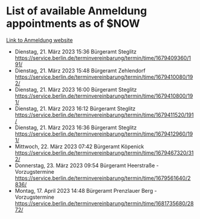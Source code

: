 # List of available Anmeldung appointments as of $NOW
[Link to Anmeldung website](https://service.berlin.de/terminvereinbarung/termin/tag.php?termin=1&anliegen[]=120686&dienstleisterlist=122210,122217,327316,122219,327312,122227,327314,122231,327346,122243,327348,122254,122252,329742,122260,329745,122262,329748,122271,327278,122273,327274,122277,327276,330436,122280,327294,122282,327290,122284,327292,122291,327270,122285,327266,122286,327264,122296,327268,150230,329760,122297,327286,122294,327284,122312,329763,122314,329775,122304,327330,122311,327334,122309,327332,317869,122281,327352,122279,329772,122283,122276,327324,122274,327326,122267,329766,122246,327318,122251,327320,122257,327322,122208,327298,122226,327300&herkunft=http%3A%2F%2Fservice.berlin.de%2Fdienstleistung%2F120686%2F)
- Dienstag, 21. März 2023 15:36 Bürgeramt Steglitz https://service.berlin.de/terminvereinbarung/termin/time/1679409360/191/
- Dienstag, 21. März 2023 15:48 Bürgeramt Zehlendorf https://service.berlin.de/terminvereinbarung/termin/time/1679410080/192/
- Dienstag, 21. März 2023 16:00 Bürgeramt Steglitz https://service.berlin.de/terminvereinbarung/termin/time/1679410800/191/
- Dienstag, 21. März 2023 16:12 Bürgeramt Steglitz https://service.berlin.de/terminvereinbarung/termin/time/1679411520/191/
- Dienstag, 21. März 2023 16:36 Bürgeramt Steglitz https://service.berlin.de/terminvereinbarung/termin/time/1679412960/191/
- Mittwoch, 22. März 2023 07:42 Bürgeramt Köpenick https://service.berlin.de/terminvereinbarung/termin/time/1679467320/312/
- Donnerstag, 23. März 2023 09:54 Bürgeramt Heerstraße - Vorzugstermine https://service.berlin.de/terminvereinbarung/termin/time/1679561640/2836/
- Montag, 17. April 2023 14:48 Bürgeramt Prenzlauer Berg - Vorzugstermine https://service.berlin.de/terminvereinbarung/termin/time/1681735680/2872/

